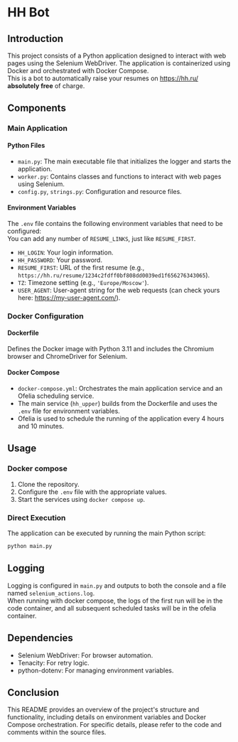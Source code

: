 # HH Bot

## Introduction

This project consists of a Python application designed to interact with web pages using the Selenium WebDriver. The application is containerized using Docker and orchestrated with Docker Compose.  
This is a bot to automatically raise your resumes on https://hh.ru/ **absolutely free** of charge.  

## Components

### Main Application

#### Python Files

- `main.py`: The main executable file that initializes the logger and starts the application.
- `worker.py`: Contains classes and functions to interact with web pages using Selenium.
- `config.py`, `strings.py`: Configuration and resource files.

#### Environment Variables

The `.env` file contains the following environment variables that need to be configured:  
You can add any number of `RESUME_LINKS`, just like `RESUME_FIRST`.  
- `HH_LOGIN`: Your login information.
- `HH_PASSWORD`: Your password.
- `RESUME_FIRST`: URL of the first resume (e.g., `https://hh.ru/resume/1234c2fdff0bf808dd0039ed1f656276343065`).
- `TZ`: Timezone setting (e.g., `'Europe/Moscow'`).
- `USER_AGENT`: User-agent string for the web requests (can check yours here: https://my-user-agent.com/).

### Docker Configuration

#### Dockerfile

Defines the Docker image with Python 3.11 and includes the Chromium browser and ChromeDriver for Selenium.

#### Docker Compose

- `docker-compose.yml`: Orchestrates the main application service and an Ofelia scheduling service.
- The main service (`hh_upper`) builds from the Dockerfile and uses the `.env` file for environment variables.
- Ofelia is used to schedule the running of the application every 4 hours and 10 minutes.



## Usage
### Docker compose 

1. Clone the repository.
2. Configure the `.env` file with the appropriate values.
3. Start the services using `docker compose up`.

### Direct Execution

The application can be executed by running the main Python script:

```bash
python main.py
```

## Logging

Logging is configured in `main.py` and outputs to both the console and a file named `selenium_actions.log`.  
When running with docker compose, the logs of the first run will be in the code container, and all subsequent scheduled tasks will be in the ofelia container.
## Dependencies

- Selenium WebDriver: For browser automation.
- Tenacity: For retry logic.
- python-dotenv: For managing environment variables.

## Conclusion

This README provides an overview of the project's structure and functionality, including details on environment variables and Docker Compose orchestration. For specific details, please refer to the code and comments within the source files.
